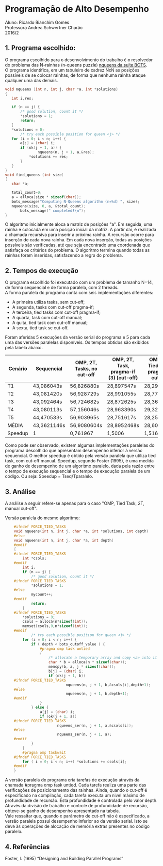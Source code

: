 # Programação de Alto Desempenho
Aluno: Ricardo Bianchim Gomes    
Professora Andrea Schwertner Charão  
2016/2  
## 1. Programa escolhido:
 O programa escolhido para o desenvolvimento do trabalho é o resolvedor do problema das N-rainhas (n-queens puzzle) [nqueens da suíte BOTS](https://pm.bsc.es/projects/bots/downloads/5).    
 O programa identifica, em um tabuleiro de xadrez NxN as posições possíveis de se colocar rainhas, de forma que nenhuma rainha ataque qualquer uma das demais.  
 ```C
 void nqueens (int n, int j, char *a, int *solutions)
{
	int i,res;

	if (n == j) {
		/* good solution, count it */
		*solutions = 1;
		return;
	}
	*solutions = 0;
     	/* try each possible position for queen <j> */
	for (i = 0; i < n; i++) {
		a[j] = (char) i;
		if (ok(j + 1, a)) {
		       	nqueens(n, j + 1, a,&res);
			*solutions += res;
		}
	}
}
void find_queens (int size)
{
	char *a;

	total_count=0;
	a = alloca(size * sizeof(char));
	bots_message("Computing N-Queens algorithm (n=%d) ", size);
	nqueens(size, 0, a, &total_count);
        bots_message(" completed!\n");
}
```
 O algoritmo inicialmente aloca a matriz de posições "a". Em seguida, uma rainha é colocada em uma posição inicial da matriz. A partir daí, é realizada a chamada 
 recursiva para inserir a próxima rainha. A recursão ocorre para inserção de cada nova rainha. Em cada nova inserção, todas as posições possíveis são verificadas, até que seja encontrado uma coordenada que satisfaça os 
 critérios do problema. O algoritmo termina quando todas as rainhas foram inseridas, satisfazendo a regra do problema.

## 2. Tempos de execução
O programa escolhido foi executado com um problema de tamanho N=14, de forma sequencial e de forma paralela, com 2 threads.  
A forma paralela do programa conta com seis implementações diferentes:
- A primeira utiliza tasks, sem cut-off; 
- A segunda, tasks com cut-off pragma-if; 
- A terceira, tied tasks com cut-off pragma-if;
- A quarta, task com cut-off manual;
- A quita, tied task com cut-off manual;
- A sexta, tied task se cut-off.

Foram aferidas 5 execuções da versão serial do programa e 5 para cada uma das versões paralelas disponíveis. Os tempos obtidos são exibidos pela tabela abaixo.

| Cenário | Sequencial  | OMP, 2T, Tasks, no cut-off | OMP, 2T, Task, pragma-if (3) (cut-off) | OMP, 2T, Tied Task, pragma-if cut-off | OMP, 2T, Task, manual cut-off | OMP, Tied task, 2T, manual cut-off | OMP, 2T, Tied task, no cut-off |
|---------|-------------|----------------------------|----------------------------------------|---------------------------------------|-------------------------------|------------------------------------|--------------------------------|
| T1      | 43,086043s  | 56,826880s                 | 28,897547s                             | 28,295714s                            | 21,745830s                    | 21,693391s                         | 56,039581s                     |
| T2      | 43,081420s  | 56,928729s                 | 28,991055s                             | 28,770920s                            | 21,721496s                    | 21,651938s                         | 56,114453s                     |
| T3      | 43,092464s  | 56,724682s                 | 28,872625s                             | 28,361784s                            | 21,758576s                    | 21,686000s                         | 56,674636s                     |
| T4      | 43,080113s  | 57,156046s                 | 28,963390s                             | 29,324633s                            | 21,779140s                    | 21,645910s                         | 56,471143s                     |
| T5      | 44,470533s  | 56,903965s                 | 28,751617s                             | 28,252780s                            | 21,713869s                    | 21,690747s                         | 56,531366s                     |
| MÉDIA   | 43,3621146s | 56,9080604s                | 28,8952468s                            | 28,6011662s                           | 21,7437822s                   | 21,6735972s                        | 56,3662358s                    |
| Speedup | 1           | 0,761967                   | 1,5006                                 | 1,516096                              | 1,99423                       | 2,000688                           | 0,769293                       |

Como pode ser observado, existem algumas implementações paralelas do programa descolhido que apresentam desempenho inferior à versão sequencial. O melhor speedup é obtido pela versão paralela que utiliza tied task, com cut-off manual. Speedup, segundo Foster (1995), é uma medida de ganho de desempenho de um algoritmo paralelo, dada pela razão entre o tempo de execução sequencial e o tempo de execução paralela de um código. Ou seja: Speedup = Tseq/Tparalelo.

## 3. Análise
A análise a seguir refere-se apenas para o caso "OMP, Tied Task, 2T, manual cut-off".  

Versão paralela do mesmo algoritmo:
```C
	#ifndef FORCE_TIED_TASKS
	void nqueens(int n, int j, char *a, int *solutions, int depth)
	#else
	void nqueens(int n, int j, char *a, int depth)
	#endif
	{
	#ifndef FORCE_TIED_TASKS
		int *csols;
	#endif
		int i;
		if (n == j) {
			/* good solution, count it */
	#ifndef FORCE_TIED_TASKS
			*solutions = 1;
	#else
			mycount++;
	#endif
			return;
		}
	#ifndef FORCE_TIED_TASKS
		*solutions = 0;
		csols = alloca(n*sizeof(int));
		memset(csols,0,n*sizeof(int));
	#endif
			/* try each possible position for queen <j> */
		for (i = 0; i < n; i++) {
			if ( depth < bots_cutoff_value ) {
				#pragma omp task untied
				{
					/* allocate a temporary array and copy <a> into it */
					char * b = alloca(n * sizeof(char));
					memcpy(b, a, j * sizeof(char));
					b[j] = (char) i;
					if (ok(j + 1, b))
	#ifndef FORCE_TIED_TASKS
							nqueens(n, j + 1, b,&csols[i],depth+1);
	#else
							nqueens(n, j + 1, b,depth+1);
	#endif
				}
			} else {
				a[j] = (char) i;
				if (ok(j + 1, a))
	#ifndef FORCE_TIED_TASKS
						nqueens_ser(n, j + 1, a,&csols[i]);
	#else
						nqueens_ser(n, j + 1, a);
	#endif
			}
		}
		#pragma omp taskwait
	#ifndef FORCE_TIED_TASKS
		for ( i = 0; i < n; i++) *solutions += csols[i];
	#endif
	}
```
A versão paralela do programa cria tarefas de execução através da chamada #pragma omp task untied. Cada tarefa realiza uma parte das verificações de posicionamento
das rainhas. Ainda, quando o cut-off é especificado na compilação, cada tarefa executa um nivel máximo de profundidade de recursão. Esta profundidade é controlada pelo valor depth. 
Através da divisão de trabalho e controle de profundidade de recursão, obteve-se ganho de desempenho apresentado na tabela.  
Vale ressaltar que, quando o parâmetro de cut-off não é especificado, a versão paralela possui desempenho inferior ao da versão serial. Isto se deve às operações de alocação
de memória extras presentes no código paralelo.  

## 4. Referências
Foster, I. (1995) “Designing and Building Parallel Programs”
